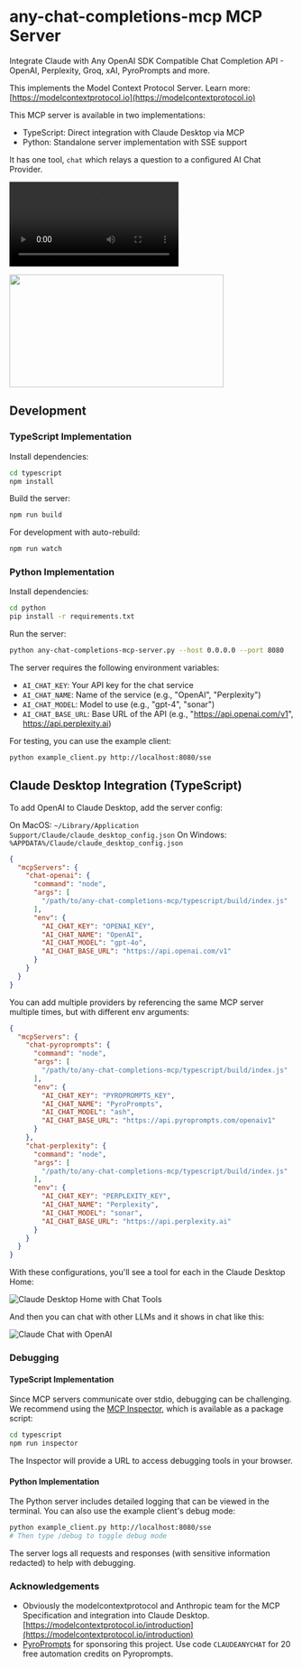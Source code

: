 # any-chat-completions-mcp MCP Server

Integrate Claude with Any OpenAI SDK Compatible Chat Completion API - OpenAI, Perplexity, Groq, xAI, PyroPrompts and more.

This implements the Model Context Protocol Server. Learn more: [https://modelcontextprotocol.io](https://modelcontextprotocol.io)

This MCP server is available in two implementations:
- TypeScript: Direct integration with Claude Desktop via MCP
- Python: Standalone server implementation with SSE support

It has one tool, `chat` which relays a question to a configured AI Chat Provider.

![Claude uses OpenAI](img/screencap.mov)

<a href="https://glama.ai/mcp/servers/nuksdrfb55"><img width="380" height="200" src="https://glama.ai/mcp/servers/nuksdrfb55/badge" /></a>

## Development

### TypeScript Implementation

Install dependencies:
```bash
cd typescript
npm install
```

Build the server:
```bash
npm run build
```

For development with auto-rebuild:
```bash
npm run watch
```

### Python Implementation

Install dependencies:
```bash
cd python
pip install -r requirements.txt
```

Run the server:
```bash
python any-chat-completions-mcp-server.py --host 0.0.0.0 --port 8080
```

The server requires the following environment variables:
- `AI_CHAT_KEY`: Your API key for the chat service
- `AI_CHAT_NAME`: Name of the service (e.g., "OpenAI", "Perplexity")
- `AI_CHAT_MODEL`: Model to use (e.g., "gpt-4", "sonar")
- `AI_CHAT_BASE_URL`: Base URL of the API (e.g., "https://api.openai.com/v1", https://api.perplexity.ai)

For testing, you can use the example client:
```bash
python example_client.py http://localhost:8080/sse
```

## Claude Desktop Integration (TypeScript)

To add OpenAI to Claude Desktop, add the server config:

On MacOS: `~/Library/Application Support/Claude/claude_desktop_config.json`
On Windows: `%APPDATA%/Claude/claude_desktop_config.json`

```json
{
  "mcpServers": {
    "chat-openai": {
      "command": "node",
      "args": [
        "/path/to/any-chat-completions-mcp/typescript/build/index.js"
      ],
      "env": {
        "AI_CHAT_KEY": "OPENAI_KEY",
        "AI_CHAT_NAME": "OpenAI",
        "AI_CHAT_MODEL": "gpt-4o",
        "AI_CHAT_BASE_URL": "https://api.openai.com/v1"
      }
    }
  }
}
```

You can add multiple providers by referencing the same MCP server multiple times, but with different env arguments:

```json
{
  "mcpServers": {
    "chat-pyroprompts": {
      "command": "node",
      "args": [
        "/path/to/any-chat-completions-mcp/typescript/build/index.js"
      ],
      "env": {
        "AI_CHAT_KEY": "PYROPROMPTS_KEY",
        "AI_CHAT_NAME": "PyroPrompts",
        "AI_CHAT_MODEL": "ash",
        "AI_CHAT_BASE_URL": "https://api.pyroprompts.com/openaiv1"
      }
    },
    "chat-perplexity": {
      "command": "node",
      "args": [
        "/path/to/any-chat-completions-mcp/typescript/build/index.js"
      ],
      "env": {
        "AI_CHAT_KEY": "PERPLEXITY_KEY",
        "AI_CHAT_NAME": "Perplexity",
        "AI_CHAT_MODEL": "sonar",
        "AI_CHAT_BASE_URL": "https://api.perplexity.ai"
      }
    }
  }
}
```

With these configurations, you'll see a tool for each in the Claude Desktop Home:

![Claude Desktop Home with Chat Tools](img/claude_desktop_home.png)

And then you can chat with other LLMs and it shows in chat like this:

![Claude Chat with OpenAI](img/claude_chat_openai.png)

### Debugging

#### TypeScript Implementation
Since MCP servers communicate over stdio, debugging can be challenging. We recommend using the [MCP Inspector](https://github.com/modelcontextprotocol/inspector), which is available as a package script:

```bash
cd typescript
npm run inspector
```

The Inspector will provide a URL to access debugging tools in your browser.

#### Python Implementation
The Python server includes detailed logging that can be viewed in the terminal. You can also use the example client's debug mode:

```bash
python example_client.py http://localhost:8080/sse
# Then type /debug to toggle debug mode
```

The server logs all requests and responses (with sensitive information redacted) to help with debugging.

### Acknowledgements

- Obviously the modelcontextprotocol and Anthropic team for the MCP Specification and integration into Claude Desktop. [https://modelcontextprotocol.io/introduction](https://modelcontextprotocol.io/introduction)
- [PyroPrompts](https://pyroprompts.com?ref=github-any-chat-completions-mcp) for sponsoring this project. Use code `CLAUDEANYCHAT` for 20 free automation credits on Pyroprompts.
